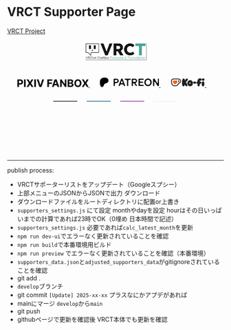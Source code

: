 # VRCT Supporter Page
[VRCT Project](https://github.com/misyaguziya/VRCT)

<div align="center">

<picture>
    <source srcset="src/assets/vrct_logo_white.png" media="(prefers-color-scheme: dark)" width="30%">
    <source srcset="src/assets/vrct_logo_black.png" media="(prefers-color-scheme: light)" width="30%">
    <img src="src/assets/vrct_logo.png" alt="VRCT Logo" width="30%">
</picture>

<br>
<br>
<br>

<a href="https://vrct-dev.fanbox.cc">
    <picture>
        <source srcset="src/assets/pixiv_fanbox_white.png" media="(prefers-color-scheme: dark)" height="18px">
        <source srcset="src/assets/pixiv_fanbox_black.png" media="(prefers-color-scheme: light)" height="18px">
        <img src="src/assets/pixiv_fanbox_black.png" alt="PIXIV FANBOX" height="18px">
    </picture>
</a>&emsp;&nbsp;

<a href="https://patreon.com/vrct_dev">
    <picture>
        <source srcset="src/assets/patreon_logo_white.png" media="(prefers-color-scheme: dark)" height="22px">
        <source srcset="src/assets/patreon_logo_black.png" media="(prefers-color-scheme: light)" height="22px">
        <img src="src/assets/patreon_logo_black.png" alt="Patreon" height="22px">
    </picture>
</a>&emsp;&nbsp;

<a href="https://ko-fi.com/vrct_dev">
    <picture>
        <img src="src/assets/kofi_logo.png" alt="Ko-fi" height="22px">
    </picture>
</a>&emsp;&nbsp;

<br>
<br>

<picture>
    <source srcset="src/assets/supporter_section_border_d.png" media="(prefers-color-scheme: dark)">
    <source srcset="src/assets/supporter_section_border_l.png" media="(prefers-color-scheme: light)">
    <img src="src/assets/supporter_section_border_d.png" alt="Supporter Section Border">
</picture>

<br>
<br>
<br>
<br>
<br>
<br>
<br>
<br>

---
<div align="left">
publish process:

- VRCTサポーターリストをアップデート（Googleスプシー）
- 上部メニューのJSONからJSONで出力 ダウンロード
- ダウンロードファイルをルートディレクトリに配置or上書き
- `supporters_settings.js` にて設定 monthやdayを設定 hourはその日いっぱいまでの計算であれば23時でOK（0埋め 日本時間で記述）
- `supporters_settings.js` 必要であれば`calc_latest_month`を更新
- `npm run dev-ui`でエラーなく更新されていることを確認
- `npm run build`で本番環境用ビルド
- `npm run preview` でエラーなく更新されていることを確認（本番環境）
- `supporters_data.json`と`adjusted_supporters_data`がgitignoreされていることを確認
- git add .
- `develop`ブランチ
- git commit `[Update] 2025-xx-xx` プラスなにかアプデがあれば
- mainにマージ `develop`から`main`
- git push
- githubページで更新を確認後 VRCT本体でも更新を確認